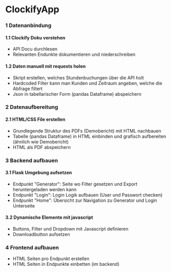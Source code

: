 # ClockifyApp

### 1 Datenanbindung

#### 1.1 Clockify Doku verstehen
* API Docu durchlesen
* Relevanten Endunkte dokumentieren und niederschreiben

#### 1.2 Daten manuell mit requests holen
* Skript erstellen, welches Stundenbuchungen über die API holt
* Hardcoded Filter kann man Kunden und Zeitraum angeben, welche die Abfrage filtert
* Json in tabellarischer Form (pandas Dataframe) abspeichern

### 2 Datenaufbereitung

#### 2.1 HTML/CSS File erstellen
* Grundlegende Struktur des PDFs (Demobericht) mit HTML nachbauen
* Tabelle (pandas Dataframe) in HTML einbinden und grafisch aufbereiten (ähnlich wie Demobericht)
* HTML als PDF abspeichern

### 3 Backend aufbauen

#### 3.1 Flask Umgebung aufsetzen
* Endpunkt "Generator": Seite wo Filter gesetzen und Export heruntergeladen werden kann
* Endpunkt "Login": Login Logik aufbauen (User und Passwort checken)
* Endpunkt "Home": Übersicht zur Navigation zu Generator und Login Unterseite

#### 3.2 Dynamische Elemente mit javascript
* Buttons, Filter und Dropdown mit Javascript definieren 
* Downloadbutton aufsetzen

### 4 Frontend aufbauen

* HTML Seiten pro Endpunkt erstellen
* HTML Seiten in Endpunkte einbetten (im backend)


